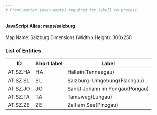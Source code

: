 ```yaml
---
# Front matter (even empty) required for Jekyll to process
---
```


#### JavaScript Alias: maps/salzburg

Map Name: Salzburg
Dimensions (Width x Height): 300x250





### List of Entities

ID | Short label | Label
---|---|---|
AT.SZ.HA|HA|Hallein(Tenneegau)
AT.SZ.SL|SL|Salzburg-Umgebung(Flachgau)
AT.SZ.JO|JO|Sankt Johann im Pongau(Pongau)
AT.SZ.TA|TA|Tamsweg(Lungau)
AT.SZ.ZE|ZE|Zell am See(Pinzgau)

